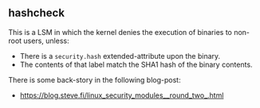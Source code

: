 hashcheck
---------

This is a LSM in which the kernel denies the execution of binaries
to non-root users, unless:

* There is a `security.hash` extended-attribute upon the binary.
* The contents of that label match the SHA1 hash of the binary contents.

There is some back-story in the following blog-post:

* https://blog.steve.fi/linux_security_modules__round_two_.html
